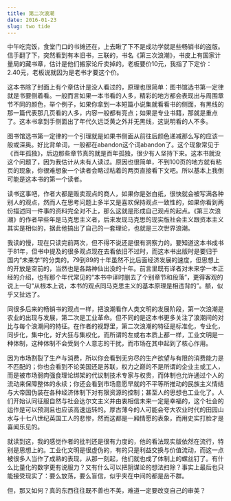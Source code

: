```yaml
---
title: 第二次浪潮
date: 2016-01-23
slug: two tide
---
```


中午吃完饭，食堂门口的书摊还在，上去瞅了下不是成功学就是些畅销书的盗版。信手翻了下，突然看到有本旧书，三联的，书名《第三次浪潮》，书皮上有国家计量局的藏书章，估计是他们搬家论斤卖掉的。老板要价10元，我指了下定价：2.40元，老板说就因为是老书才要这个价。

这本书除了封面上有个章估计是没人看过的，原理也很简单：图书馆选书第一定律就是书要侧着看。一般而言如果一本书看的人多，精彩的地方都会表现出与周围章节不同的颜色，举个例子，如果你拿到一本短篇小说集就看看书的侧面，有黑线的那一篇代表那几页看的人多，内容一般都有亮点；如果是专业书籍，那就是重点了。这本书拿到手侧面出了年代久远泛黄之外并无黑线，这说明看的人不多。

图书馆选书第一定律的一个引理就是如果书侧面从前往后颜色递减那么写的应该一般或深奥。好比背单词，一般都在abandon这个词abandon了。这个现象常见于《百年孤独》，后边那些章节真的就是百年孤独，很少有人坚持下来。这本书就没这个问题了，因为我估计从未有人读过。原因也很简单，不到100页的地方就有粘页的现象，你很难想象一个读者会略过粘着的两页直接看下文吧。所以基本上我倒可能是这本书的第一个读者。

读书这事吧，作者大都是贩卖观点的商人，如果你是张白纸，很快就会被写满各种别人的观点，然而人在思考问题上多半又是喜欢保持观点一致性的，如果你看到两份描述同一件事的资料完全对不上，那么这就是形成自己观点的起点。《第三次浪潮》的作者早些年是马克思主义者，后来发现马克思的现实版社会主义跟资本主义其实是相似的，据此他搞出了自己的一套理论，也就是三次世界浪潮。

我读的慢，现在只读完前两次，但不得不说还是很有洞察力的。要知道这本书成书于81年，但书中提及的很多观点现在去看依旧不过时，而这本书出版时是要归于国内“未来学”的分类的。79到89的十年虽然不比后面经济发展的速度，但思想上的开放是空前的，当然也是各路神仙出没的十年。前言里既有译者对未来学一本正经的介绍，也有那个年代常见的“本书中译时删去了个别章节和段落”，更得客观的说上一句“从根本上说，本书的观点同马克思主义的基本原理是相违背的”。额，似乎又扯远了。

同很多后来的畅销书的观点一样，把浪潮看作人类文明的发展阶段，第一次浪潮是农业的出现与发展，第二次是工业革命。但不同的是这本书更多关注了浪潮间的对比与每个浪潮间的特征。在作者的视野里，第二次浪潮的特征是标准化，专业化，同步化，集中化，好大狂与集权化，而所谓的左或右本质上都一样，工业文明是一种体制，这种体制不会受到个人意志的干扰，而市场在其中起到了核心作用。

因为市场割裂了生产与消费，所以你会看到无穷尽的生产欲望与有限的消费能力是不匹配的；你也会看到不论美国还是苏联，权力之巅的不是所谓的企业主或工人，而是被市场弱肉强食理论绑架的代议制技术专家与权贵，而体制也允许通过个人的流动来保障整体的永续；你还会看到市场意愿早就的不平等所推动的民族主义情结与大帝国伪装在各种经济体制下对有限资源的控制；甚至人的思想也工业化了。人们开始认同征服自然与社会达尔文主义并由衷相信未来一定是幸福的，这个社会的运作是可以预测且也应该高速运转的。厚古薄今的人可能会夸大农业时代的田园山水与十七八世纪英国工人的悲惨，然而这都是一厢情愿的表象，而用史实打脸才是喜闻乐见的。

就读到这，我的感觉作者的批判还是很有力度的，他的看法现实版依然在流行，特别是思想上的。工业化文明是很虚伪的，有的只是利益交换与价值流动，而这一点被很多人当作了成熟的表现，从那一刻起，他们就也成了体制上的螺丝钉了。有什么比量化的数字更有说服力？又有什么可以把阴谋论的想法扫除？事实上最后也只能接受现实了：要么放荡，要么盲信，似乎夹在中间的都是岳不群。

但，那又如何？真的东西往往既不善也不美，难道一定要改变自己的审美？

